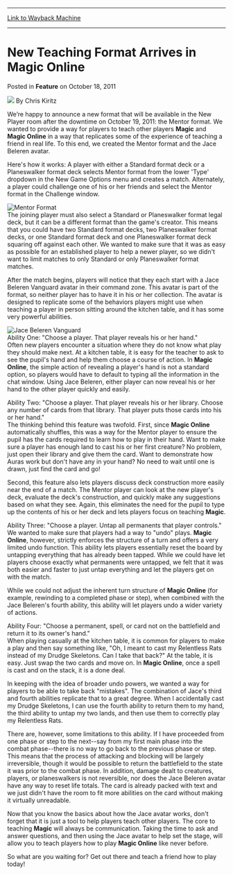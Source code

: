 
---
[Link to Wayback Machine](https://web.archive.org/web/20220116113119/https://magic.wizards.com/en/articles/archive/feature/new-teaching-format-arrives-magic-online-2011-10-18)

[_metadata_:wayback_url]:- "https://magic.wizards.com/en/articles/archive/feature/new-teaching-format-arrives-magic-online-2011-10-18"
[_metadata_:wayback_raw_url]:- "https://web.archive.org/web/20220116113119id_/https://magic.wizards.com/en/articles/archive/feature/new-teaching-format-arrives-magic-online-2011-10-18"
[_metadata_:wayback_capture_timestamp]:- "2022-01-16 11:31:19+00:00"
[_metadata_:description]:- "We’re happy to announce a new format that will be available in the New Player room after the downtime on October 19, 2011: the Mentor format. We wanted to provide a way for players to teach other players Magic and Magic Online in a way that replicates some of the experience of teaching a friend in real life. To this end, we created the Mentor format and the Jace Beleren"
[_metadata_:generator]:- "Drupal 7 (http://drupal.org)"
---


New Teaching Format Arrives in **Magic Online**
===============================================



 Posted in **Feature**
 on October 18, 2011 






![](https://media.magic.wizards.com/styles/auth_small/public/images/hero/wizardslogo_thumb.jpg)
By Chris Kiritz











We’re happy to announce a new format that will be available in the New Player room after the downtime on October 19, 2011: the Mentor format. We wanted to provide a way for players to teach other players **Magic** and **Magic Online** in a way that replicates some of the experience of teaching a friend in real life. To this end, we created the Mentor format and the Jace Beleren avatar. 

Here's how it works: A player with either a Standard format deck or a Planeswalker format deck selects Mentor format from the lower 'Type' dropdown in the New Game Options menu and creates a match. Alternately, a player could challenge one of his or her friends and select the Mentor format in the Challenge window. 

![Mentor Format ](https://media.magic.wizards.com/image_legacy_migration/mtg/images/digital/magiconline/mentor-game.jpg)  
The joining player must also select a Standard or Planeswalker format legal deck, but it can be a different format than the game's creator. This means that you could have two Standard format decks, two Planeswalker format decks, or one Standard format deck and one Planeswalker format deck squaring off against each other. We wanted to make sure that it was as easy as possible for an established player to help a newer player, so we didn't want to limit matches to only Standard or only Planeswalker format matches. 

After the match begins, players will notice that they each start with a Jace Beleren Vanguard avatar in their command zone. This avatar is part of the format, so neither player has to have it in his or her collection. The avatar is designed to replicate some of the behaviors players might use when teaching a player in person sitting around the kitchen table, and it has some very powerful abilities. 

![Jace Beleren Vanguard](https://media.magic.wizards.com/image_legacy_migration/mtg/images/digital/magiconline/jace-vanguard.jpg)  
Ability One: "Choose a player. That player reveals his or her hand."   
 Often new players encounter a situation where they do not know what play they should make next. At a kitchen table, it is easy for the teacher to ask to see the pupil's hand and help them choose a course of action. In **Magic Online**, the simple action of revealing a player's hand is not a standard option, so players would have to default to typing all the information in the chat window. Using Jace Beleren, either player can now reveal his or her hand to the other player quickly and easily. 

Ability Two: "Choose a player. That player reveals his or her library. Choose any number of cards from that library. That player puts those cards into his or her hand."   
 The thinking behind this feature was twofold. First, since **Magic Online** automatically shuffles, this was a way for the Mentor player to ensure the pupil has the cards required to learn how to play in their hand. Want to make sure a player has enough land to cast his or her first creature? No problem, just open their library and give them the card. Want to demonstrate how Auras work but don't have any in your hand? No need to wait until one is drawn, just find the card and go! 

Second, this feature also lets players discuss deck construction more easily near the end of a match. The Mentor player can look at the new player's deck, evaluate the deck's construction, and quickly make any suggestions based on what they see. Again, this eliminates the need for the pupil to type up the contents of his or her deck and lets players focus on teaching **Magic**. 

Ability Three: "Choose a player. Untap all permanents that player controls."   
 We wanted to make sure that players had a way to "undo" plays. **Magic Online**, however, strictly enforces the structure of a turn and offers a very limited undo function. This ability lets players essentially reset the board by untapping everything that has already been tapped. While we could have let players choose exactly what permanents were untapped, we felt that it was both easier and faster to just untap everything and let the players get on with the match. 

While we could not adjust the inherent turn structure of **Magic Online** (for example, rewinding to a completed phase or step), when combined with the Jace Beleren's fourth ability, this ability will let players undo a wider variety of actions. 

Ability Four: "Choose a permanent, spell, or card not on the battlefield and return it to its owner's hand."   
 When playing casually at the kitchen table, it is common for players to make a play and then say something like, "Oh, I meant to cast my Relentless Rats instead of my Drudge Skeletons. Can I take that back?" At the table, it is easy. Just swap the two cards and move on. In **Magic Online**, once a spell is cast and on the stack, it is a done deal. 

In keeping with the idea of broader undo powers, we wanted a way for players to be able to take back "mistakes". The combination of Jace's third and fourth abilities replicate that to a great degree. When I accidentally cast my Drudge Skeletons, I can use the fourth ability to return them to my hand, the third ability to untap my two lands, and then use them to correctly play my Relentless Rats. 

There are, however, some limitations to this ability. If I have proceeded from one phase or step to the next--say from my first main phase into the combat phase--there is no way to go back to the previous phase or step. This means that the process of attacking and blocking will be largely irreversible, though it would be possible to return the battlefield to the state it was prior to the combat phase. In addition, damage dealt to creatures, players, or planeswalkers is not reversible, nor does the Jace Beleren avatar have any way to reset life totals. The card is already packed with text and we just didn't have the room to fit more abilities on the card without making it virtually unreadable. 

Now that you know the basics about how the Jace avatar works, don't forget that it is just a tool to help players teach other players. The core to teaching **Magic** will always be communication. Taking the time to ask and answer questions, and then using the Jace avatar to help set the stage, will allow you to teach players how to play **Magic Online** like never before. 

So what are you waiting for? Get out there and teach a friend how to play today!








